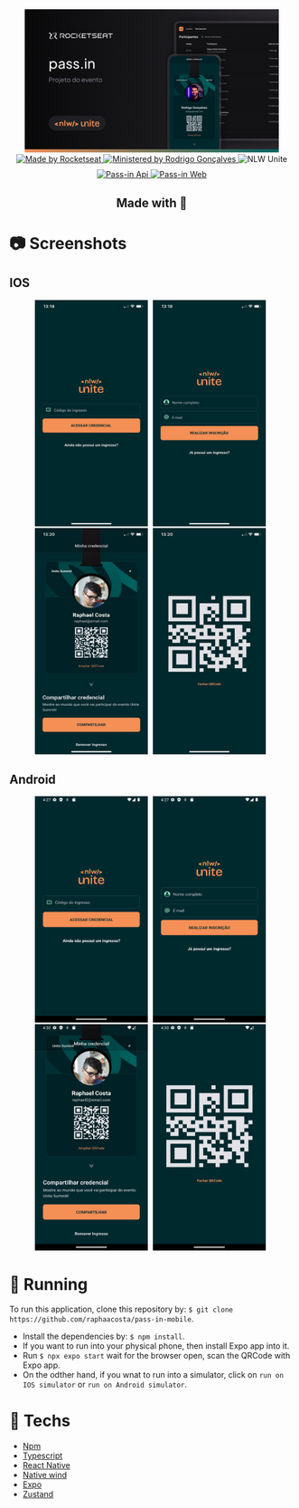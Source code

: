 <div align="center">
  <div>
    <img src="./assets/github/Thumbnail.png" alt="PassIn" width="450px"/>
  </div>
  <a target="_blank" href="https://linktr.ee/rocketseat">
    <img src="https://img.shields.io/badge/Made%20by-rocketseat-blueviolet" alt="Made by Rocketseat">
  </a>
  <a target="_blank" href="https://github.com/orodrigogo">
    <img src="https://img.shields.io/badge/Ministered%20by-Rodrigo%20Gonçalves-blueviolet" alt="Ministered by Rodrigo Gonçalves">
  </a>
  <img src="https://img.shields.io/badge/Next%20Level%20Week-Unite-blueviolet" alt="NLW Unite">
  <div style="margin-top: 10px;">
    <a target="_blank" href="https://github.com/raphaacosta/pass-in-api">
      <img src="https://img.shields.io/badge/Go%20to-Api-blueviolet" alt="Pass-in Api"/>
    </a>
    <a href="https://github.com/raphaacosta/pass-in-web">
      <img src="https://img.shields.io/badge/Go%20to-Web-blueviolet" alt="Pass-in Web"/>
    </a>
    <h2>
      Made with 💜
    </h2>
  </div>
</div>

# 📷 Screenshots

## IOS
<div align="center">
  <img src="./assets/github/ios/main_screen.jpg" alt="Mobile landing page" width="200" height="400" style="margin-right: 5px;">
  <img src="./assets/github/ios/register.jpg" alt="Mobile register screen" width="200" height="400" style="margin-right: 5px;">
  <img src="./assets/github/ios/credential.jpg" alt="Mobile Credential page" width="200" height="400" style="margin-right: 5px;">
  <img src="./assets/github/ios/qrCode.jpg" alt="Mobile qrCode" width="200" height="400" style="margin-right: 5px;">
</div>

## Android
<div align="center">
  <img src="./assets/github/android/main_screen.png" alt="Mobile landing page" width="200" height="400" style="margin-right: 5px;">
  <img src="./assets/github/android/register.png" alt="Mobile register screen" width="200" height="400" style="margin-right: 5px;">
  <img src="./assets/github/android/credential.png" alt="Mobile Credential page" width="200" height="400" style="margin-right: 5px;">
  <img src="./assets/github/android/qrCode.png" alt="Mobile qrCode" width="200" height="400" style="margin-right: 5px;">
</div>

# 🚀 Running 

 To run this application, clone this repository by: `$ git clone https://github.com/raphaacosta/pass-in-mobile`.
 - Install the dependencies by: `$ npm install`.
 - If you want to run into your physical phone, then install Expo app into it.
 - Run `$ npx expo start` wait for the browser open, scan the QRCode with Expo app.
 - On the odther hand, if you wnat to run into a simulator, click on `run on IOS simulator` or `run on Android simulator`.

# 📌 Techs

 - [Npm](https://nodejs.org/en)
 - [Typescript](https://www.typescriptlang.org/)
 - [React Native](https://reactnative.dev/)
 - [Native wind](https://www.nativewind.dev/)
 - [Expo](https://expo.dev/)
 - [Zustand](https://zustand.docs.pmnd.rs/)